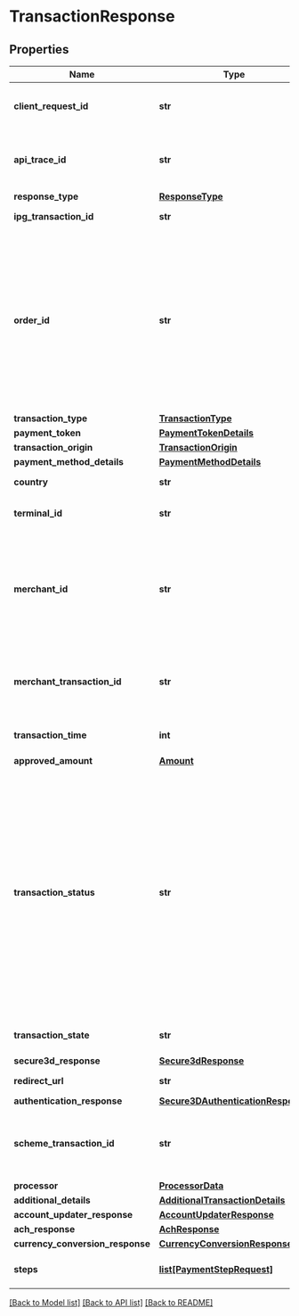 # TransactionResponse

## Properties
Name | Type | Description | Notes
------------ | ------------- | ------------- | -------------
**client_request_id** | **str** | Echoes back the value in the request header for tracking. | [optional] 
**api_trace_id** | **str** | Request identifier in API, can be used to request logs from the support team. | [optional] 
**response_type** | [**ResponseType**](ResponseType.md) |  | [optional] 
**ipg_transaction_id** | **str** | The response transaction ID. | [optional] 
**order_id** | **str** | Note - Client Order ID if supplied by client. If not supplied by client, IPG will generate. The first 12 alphanumeric digits are passed down to Fiserv Enterprise reporting tool, Clientline and Data File Manager (DFM). | [optional] 
**transaction_type** | [**TransactionType**](TransactionType.md) |  | [optional] 
**payment_token** | [**PaymentTokenDetails**](PaymentTokenDetails.md) |  | [optional] 
**transaction_origin** | [**TransactionOrigin**](TransactionOrigin.md) |  | [optional] 
**payment_method_details** | [**PaymentMethodDetails**](PaymentMethodDetails.md) |  | [optional] 
**country** | **str** | Country of the card issuer. | [optional] 
**terminal_id** | **str** | The terminal that is processing the transaction. | [optional] 
**merchant_id** | **str** | The unique (on Acquirer level) mechant ID. Usually this value has been chosen from the merchant itself and will be used in communication with the endpoint. | [optional] 
**merchant_transaction_id** | **str** | The unique merchant transaction ID from the request header, if supplied. | [optional] 
**transaction_time** | **int** | The transaction time in seconds since epoch. | [optional] 
**approved_amount** | [**Amount**](Amount.md) |  | [optional] 
**transaction_status** | **str** | Represents the status of a transaction immediately following the original processing request. This value is not stored for the transaction and is only available in the response when the transaction is processed. TransactionStatus is not returned on either the transaction inquiry or on the order inquiry. | [optional] 
**transaction_state** | **str** | Shows the state of the current transaction. | [optional] 
**secure3d_response** | [**Secure3dResponse**](Secure3dResponse.md) |  | [optional] 
**redirect_url** | **str** | The endpoint redirection URL. | [optional] 
**authentication_response** | [**Secure3DAuthenticationResponse**](Secure3DAuthenticationResponse.md) |  | [optional] 
**scheme_transaction_id** | **str** | The transaction ID received from schemes for the initial transaction of card on file flows. | [optional] 
**processor** | [**ProcessorData**](ProcessorData.md) |  | [optional] 
**additional_details** | [**AdditionalTransactionDetails**](AdditionalTransactionDetails.md) |  | [optional] 
**account_updater_response** | [**AccountUpdaterResponse**](AccountUpdaterResponse.md) |  | [optional] 
**ach_response** | [**AchResponse**](AchResponse.md) |  | [optional] 
**currency_conversion_response** | [**CurrencyConversionResponse**](CurrencyConversionResponse.md) |  | [optional] 
**steps** | [**list[PaymentStepRequest]**](PaymentStepRequest.md) | Steps to be performed by the payer. | [optional] 

[[Back to Model list]](../README.md#documentation-for-models) [[Back to API list]](../README.md#documentation-for-api-endpoints) [[Back to README]](../README.md)


